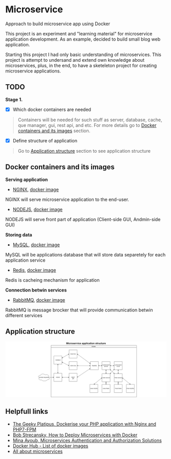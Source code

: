 # Microservice
Approach to build microservice app using Docker

This project is an experiment and "learning material" for microservice application development. As an example, decided to build small blog web application.

Starting this project I had only basic understanding of microservices. This project is attempt to undersand and extend own knowledge about microservices, plus, in the end, to have a sketeleton project for creating microservice applications.

## TODO
**Stage 1.**
- [X] Which docker containers are needed
> Containers will be needed for such stuff as server, database, cache, que manager, gui, rest api, and etc. For more details go to [Docker containers and its images](#docker-containers-and-its-images) section.
- [X] Define structure of application
> Go to [Application structure](#application-structure) section to see application structure

## Docker containers and its images
**Serving application**
* [NGINX](https://www.nginx.com/), [docker image](https://hub.docker.com/_/nginx)

NGINX will serve microservice application to the end-user.
* [NODEJS](https://nodejs.org/en/), [docker image](https://hub.docker.com/_/node/)

NODEJS will serve front part of application (Client-side GUI, Andmin-side GUI)

**Storing data**
* [MySQL](https://www.mysql.com/), [docker image](https://hub.docker.com/_/mysql)

MySQL will be applications database that will store data separetely for each application service

* [Redis](https://redis.io/), [docker image](https://hub.docker.com/_/redis)

Redis is cacheing mechanism for application

**Connection betwin services**
* [RabbitMQ](https://www.rabbitmq.com/), [docker image](https://hub.docker.com/_/rabbitmq)

RabbitMQ is message brocker that will provide communication betwin different services

## Application structure
![application structure](https://github.com/PauMin/micro-service/blob/master/application%20structure.png)

## Helpfull links
* [The Geeky Platipus, Dockerise your PHP application with Nginx and PHP7-FPM](http://geekyplatypus.com/dockerise-your-php-application-with-nginx-and-php7-fpm/)
* [Bob Strecansky, How to Deploy Microservices with Docker](https://www.linode.com/docs/applications/containers/deploying-microservices-with-docker/)
* [Mina Ayoub, Microservices Authentication and Authorization Solutions](https://medium.com/tech-tajawal/microservice-authentication-and-authorization-solutions-e0e5e74b248a)
* [Docker Hub - List of docker images](https://hub.docker.com/search?q=&type=image)
* [All about microservices](https://microservices.io/)
